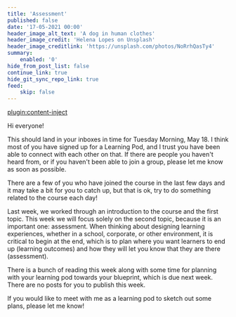```yaml
---
title: 'Assessment'
published: false
date: '17-05-2021 00:00'
header_image_alt_text: 'A dog in human clothes'
header_image_credit: 'Helena Lopes on Unsplash'
header_image_creditlink: 'https://unsplash.com/photos/NoRrhQasTy4'
summary:
    enabled: '0'
hide_from_post_list: false
continue_link: true
hide_git_sync_repo_link: true
feed:
    skip: false
---
```


[plugin:content-inject](_schedule)

Hi everyone!

This should land in your inboxes in time for Tuesday Morning, May 18. I think most of you have signed up for a Learning Pod, and I trust you have been able to connect with each other on that. If there are people you haven't heard from, or if you haven't been able to join a group, please let me know as soon as possible.

There are a few of you who have joined the course in the last few days and it may take a bit for you to catch up, but that is ok, try to do something related to the course each day!

Last week, we worked through an introduction to the course and the first topic. This week we will focus solely on the second topic, because it is an important one: assessment. When thinking about designing learning experiences, whether in a school, corporate, or other environment, it is critical to begin at the end, which is to plan where you want learners to end up (learning outcomes) and how they will let you know that they are there (assessment).

There is a bunch of reading this week along with some time for planning with your learning pod towards your blueprint, which is due next week. There are no posts for you to publish this week.

If you would like to meet with me as a learning pod to sketch out some plans, please let me know!

